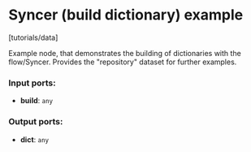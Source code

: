 # Syncer (build dictionary) example

[tutorials/data]

Example node, that demonstrates the building of dictionaries with the flow/Syncer. Provides the "repository" dataset for further examples.

### Input ports:

* __build__: `any`


### Output ports:

* __dict__: `any`


